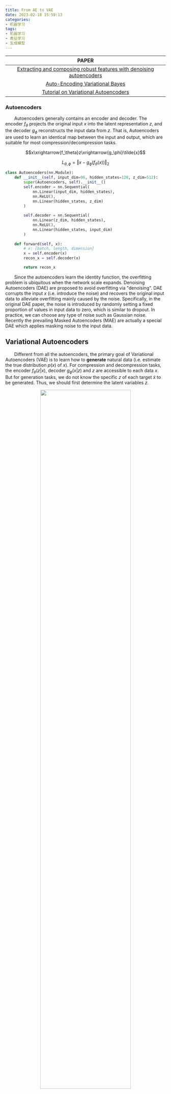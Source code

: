 ```yaml
---
title: From AE to VAE
date: 2023-02-18 15:59:13
categories:
- 机器学习
tags:
- 机器学习
- 表征学习
- 生成模型
---
```


|PAPER
|:-:
|<a href="https://dl.acm.org/doi/10.1145/1390156.1390294">Extracting and composing robust features with denoising autoencoders</a>
|<a href="https://arxiv.org/abs/1312.6114">Auto-Encoding Variational Bayes</a>
|<a href="https://arxiv.org/abs/1606.05908">Tutorial on Variational Autoencoders</a>

### Autoencoders
&emsp;&emsp;Autoencoders generally contains an encoder and decoder. The encoder $f_\theta$ projects the original input $x$ into the latent representation $z$, and the decoder $g_\phi$ reconstructs the input data from $z$. That is, Autoencoders are used to learn an identical map between the input and output, which are suitable for most compression/decompression tasks.

$$x\xrightarrow{f_\theta}z\xrightarrow{g_\phi}\tilde{x}$$

$$L_{\theta,\phi}=\Vert x-g_\phi(f_\theta(x))\Vert_2$$

```python
class Autoencoders(nn.Module):
    def __init__(self, input_dim=96, hidden_states=128, z_dim=512):
        super(Autoencoders, self).__init__()
        self.encoder = nn.Sequential(
            nn.Linear(input_dim, hidden_states),
            nn.ReLU(),
            nn.Linear(hidden_states, z_dim)
        )
        
        self.decoder = nn.Sequential(
            nn.Linear(z_dim, hidden_states),
            nn.ReLU(),
            nn.Linear(hidden_states, input_dim)
        )
        
    def forward(self, x):
        # x: [batch, length, dimension]
        x = self.encoder(x)
        recon_x = self.decoder(x)

        return recon_x
```

&emsp;&emsp;Since the autoencoders learn the identity function, the overfitting problem is ubiquitous when the network scale expands. Denoising Autoencoders (DAE) are proposed to avoid overfitting via "denoising". DAE corrupts the input $x$ (i.e. introduce the noise) and recovers the original input data to alleviate overfitting mainly caused by the noise. Specifically, in the original DAE paper, the noise is introduced by randomly setting a fixed proportion of values in input data to zero, which is similar to dropout. In practice, we can choose any type of noise such as Gaussian noise. Recently the prevailing Masked Autoencoders (MAE) are actually a special DAE which applies masking noise to the input data.

## Variational Autoencoders
&emsp;&emsp;Different from all the autoencoders, the primary goal of Variational Autoencoders (VAE) is to learn how to **generate** natural data (i.e. estimate the true distribution $p(x)$ of $x$). For compression and decompression tasks, the encoder $f_\theta(z\vert x)$, decoder $g_\phi(x\vert z)$ and $z$ are accessible to each data $x$. But for generation tasks, we do not know the specific $z$ of each target $\tilde{x}$ to be generated. Thus, we should first determine the latent variables $z$.

<div align="center"><img src="https://s2.loli.net/2021/12/19/uQjUxO7hB9RTDW5.png" width="75%"/></div>

&emsp;&emsp;Considering the high dimension of the raw data $x$, we should embed $x$ into latent space $z$ which can easily be sampled from $p(z)$. Assume we have a family of functions $f(z;\theta)$, where $\theta$ is learnable parameter. Optimize $\theta$ such that $f(z;\theta)$ can produce samples like $x$ with high probability.

$$\arg\max_\theta p(x)=\int p(x\vert z;\theta)\cdot p(z)\text{d}z$$

&emsp;&emsp;Here, $f(z;\theta)$ is replaced by $p(x\vert z;\theta)$ due to maximum likelihood. In VAEs, the choice of this output distribution is often Gaussian. You can also use other distribution but you should guarantee that $\theta$ is continuous. To optimize $p(x)$, there are two problems we should deal with:
* How to define the latent variables $z$?
* How to deal with the integral over $z$?

&emsp;&emsp;VAE assumes that there is no simple interpretation of the dimensions of $z$ and instead asserts that samples of $z$ can be drawn from a simple Gaussian distribution $p(z)\sim N(0,1)$. Then we can sample a large number of $z$ values to estimate $p(x)\approx\frac{1}{n}\sum_ip_\theta(x\vert z_i)$. However, $p_\theta(x\vert z)$ will be nearly zero for most $z$. The key idea behind VAE is to attempt to sample values of $z$ that are likely to have produced $x$, which means we need to learn a new approximation function $q_\phi(z\vert x)$ where we can get a distribution over $z$ values which are likely to produce $x$. Then we should make $q_\phi(z\vert x)$ and the true posterior distribution $p(z\vert x)$ more similar (i.e. minimize the KL divergence between them) so that we can estimate $p(x)\approx\mathbb{E}_{z\sim q}p_\theta(x\vert z)$.

$$KL(q(z\vert x)\Vert p(z\vert x))=\mathbb{E}_{z\sim q}[\log q(z\vert x)-\log p(z\vert x)]$$

$$\log p(z\vert x)=\log p(x\vert z)+\log p(z)-\log p(x)$$

$$\log p(x)-D(q(z\vert x),p(z\vert x))=\mathbb{E}_{z\sim q}\log p(x\vert z)-KL(q(z\vert x)\Vert p(z))$$

&emsp;&emsp;Our goal is to maximize $p(x)$ and minimize $D(q(z\vert x),p(z\vert x))$, which is equal to optimize the right hand side of the equation:
* maximize the expectation of the reconstruction of data points from the latent vector
* minimize the divergence between the estimated latent vector and the true latent vector

&emsp;&emsp;To apply SGD on the right hand side of above equation, we should specify all the terms. We know $p(z)\sim N(0,1)$ and $q$ is often initialized as Gaussian with learnable mean and variance. The expectation $\mathbb{E}_{z\sim q}\log p(x\vert z)$ can be estimated by [reparameterization trick]().

![VAE.png](https://s2.loli.net/2021/12/16/IrnsQz2dLAb47w8.png)

$$z=\mu+\sigma\odot\varepsilon$$

$$-L_{\theta,\phi}=\mathbb{E}_{\varepsilon\sim N(0,1)}\log p_\theta(x\vert z)-KL(q_\phi(z\vert x)\Vert p_\theta(z))\leq\log p(x)$$

$$\begin{aligned}
    KL(N(\mu,\sigma^2)\Vert N(0,1)) &= \int\frac{1}{\sqrt{2\pi\sigma^2}}e^{-(x-\mu)^2/2\sigma^2}\cdot\log\frac{e^{-(x-\mu)^2/2\sigma^2}/\sqrt{2\pi\sigma^2}}{e^{-x^2/2}/\sqrt{2\pi}}\text{d}x \\
    &= \frac{1}{2}\int\frac{1}{\sqrt{2\pi\sigma^2}}e^{-(x-\mu)^2/2\sigma^2}\cdot[-\log\sigma^2+x^2-(x-\mu)^2/\sigma^2]\text{d}x \\
    &= \frac{1}{2}(-\log\sigma^2+\mu^2+\sigma^2-1)
\end{aligned}$$

&emsp;&emsp;Here is a demo VAE trained on MNIST:

```python
class VAE(nn.Module):
    def __init__(self, image_size=784, h_dim=400, z_dim=20):
        super(VAE, self).__init__()
        
        self.encoder = nn.Sequential(
            nn.Linear(image_size, h_dim),
            nn.LeakyReLU(0.2),
            nn.Linear(h_dim, z_dim*2)
        )
        self.decoder = nn.Sequential(
            nn.Linear(z_dim, h_dim),
            nn.ReLU(),
            nn.Linear(h_dim, image_size),
            nn.Sigmoid()
        )
    
    def reparameterize(self, mu, logvar):
        std = logvar.mul(0.5).exp_().to(device)
        esp = torch.randn(*mu.size()).to(device)
        z = mu + std * esp

        return z
    
    def forward_loss(self, recon_x, x, mu, logvar):
        # BCE with sigmoid can be replaced by F.mse_loss()
        BCE = F.binary_cross_entropy(recon_x, x, reduction='sum')
        KLD = -0.5 * torch.sum(1 + logvar - mu**2 -  logvar.exp())

        return BCE + KLD

    def forward(self, x):
        # x: [batch, 784]
        h = self.encoder(x)
        # encoder: [batch, 40]
        mu, logvar = torch.chunk(h, 2, dim=1)
        # paras, z: [batch, 20]
        z = self.reparameterize(mu, logvar)
        recon_x = self.decoder(z)

        return recon_x, self.forward_loss(recon_x, x, mu, logvar)
```

![recon_image.png](https://s2.loli.net/2021/12/19/Dbr3H4vpC1ywh9Q.png)

&emsp;&emsp;In essence, VAE postulates that each data corresponds to a Gaussian distribution $p_\theta(z\vert x)$. Our goal is to learn a generator $q_\phi(z\vert x)$ and narrow the space of $z$ via minimizing the KL divergence between $p_\theta(z\vert x)$ and $N(0,1)$ for better sampling and generation. $-L_{\theta,\phi}$ is actually the Evidence Lower Bound (ELBO) of $\log p(x)$, which is derived from variational inference. That's why we call it VAE.

## Conditional Variational Autoencoders
&emsp;&emsp;To control the generation output, we can introduce the conditional context like label information to the input as $p(x\vert z,c)$. Here we provide an example of CVAE to generate the number "1", "4" and "8" in MINST where we utilize the one-hot label as the conditional context.

```python
class CVAE(nn.Module):
    def __init__(self, image_size, h_dim, z_dim, context_dim):
        super(CVAE, self).__init__()
        
        self.encoder = nn.Sequential(
            nn.Linear(image_size + context_dim, h_dim),
            nn.LeakyReLU(0.2),
            nn.Linear(h_dim, z_dim*2)
        )
        self.decoder = nn.Sequential(
            nn.Linear(z_dim + context_dim, h_dim),
            nn.ReLU(),
            nn.Linear(h_dim, image_size),
            nn.Sigmoid()
        )
    
    def reparameterize(self, mu, logvar):
        std = logvar.mul(0.5).exp_().to(device)
        esp = torch.randn(*mu.size()).to(device)
        z = mu + std * esp

        return z
    
    def forward_loss(self, recon_x, x, mu, logvar):
        # BCE with sigmoid can be replaced by F.mse_loss()
        BCE = F.binary_cross_entropy(recon_x, x, reduction='sum')
        KLD = -0.5 * torch.sum(1 + logvar - mu**2 -  logvar.exp())

        return BCE + KLD

    def forward(self, x, context):
        # x: [batch, 784]
        h = self.encoder(torch.cat([x, context], 1))
        mu, logvar = torch.chunk(h, 2, dim=1)
        z = self.reparameterize(mu, logvar)
        recon_x = self.decoder(torch.cat([z, context], 1))

        return recon_x, self.forward_loss(recon_x, x, mu, logvar)
```

![Imgur](https://i.imgur.com/T34HqyF.png)
